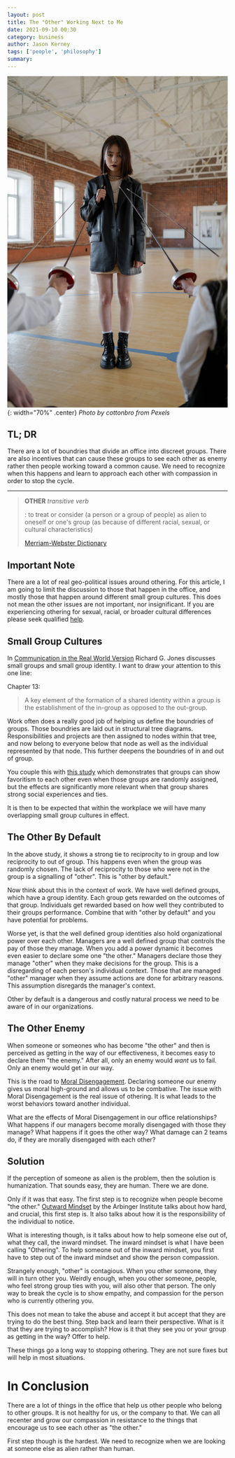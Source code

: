 ```yaml
---
layout: post
title: The "Other" Working Next to Me
date: 2021-09-10 00:30
category: business
author: Jason Kerney
tags: ['people', 'philosophy']
summary: 
---
```


![Girl with Rapiers pointed at her](/assets/img/posts/2021/09/pexels-cottonbro-7407853.jpg){: width="70%" .center}
_Photo by cottonbro from Pexels_


## TL; DR

There are a lot of boundries that divide an office into discreet groups. There are also incentives that can cause these groups to see each other as enemy rather then people working toward a common cause. We need to recognize when this happens and learn to approach each other with compassion in order to stop the cycle.

---

> **OTHER** _transitive verb_
>
> : to treat or consider (a person or a group of people) as alien to oneself or one's group (as because of different racial, sexual, or cultural characteristics)
>
> [Merriam-Webster Dictionary](https://www.merriam-webster.com/dictionary/other)

## Important Note

There are a lot of real geo-political issues around othering. For this article, I am going to limit the discussion to those that happen in the office, and mostly those that happen around different small group cultures. This does not mean the other issues are not important, nor insignificant. If you are experiencing othering for sexual, racial, or broader cultural differences please seek qualified [help](https://civilrights.justice.gov/).

## Small Group Cultures

In [Communication in the Real World Version](https://www.amazon.com/Communication-Real-World-Version-2-1/dp/1453335927/ref=pd_sbs_2/147-4649034-8855446?pd_rd_w=vZW4J&pf_rd_p=0f56f70f-21e6-4d11-bb4a-bcdb928a3c5a&pf_rd_r=28A4J8R17PXS0BT7PKAT&pd_rd_r=8dc3d381-2d0c-4a51-a164-290edce8b886&pd_rd_wg=0JdA6&pd_rd_i=1453335927&psc=1) Richard G. Jones discusses small groups and small group identity. I want to draw your attention to this one line:

Chapter 13:

> A key element of the formation of a shared identity within a group is the establishment of the in-group as opposed to the out-group.

Work often does a really good job of helping us define the boundries of groups. Those boundries are laid out in structural tree diagrams. Responsibilities and projects are then assigned to nodes within that tree, and now belong to everyone below that node as well as the individual represented by that node. This further deepens the boundries of in and out of group.

You couple this with [this study](https://nebula.wsimg.com/c319ec16cd6e4eb36847ac97bde6436a?AccessKeyId=6D9673982F271B3E540E&disposition=0&alloworigin=1) which demonstrates that groups can show favoritism to each other even when those groups are randomly assigned, but the effects are significantly more relevant when that group shares strong social experiences and ties.

It is then to be expected that within the workplace we will have many overlapping small group cultures in effect.

## The Other By Default

In the above study, it shows a strong tie to reciprocity to in group and low reciprocity to out of group. This happens even when the group was randomly chosen. The lack of reciprocity to those who were not in the group is a signalling of "other". This is "other by default."

Now think about this in the context of work. We have well defined groups, which have a group identity. Each group gets rewarded on the outcomes of that group. Individuals get rewarded based on how well they contributed to their groups performance. Combine that with "other by default" and you have potential for problems.

Worse yet, is that the well defined group identities also hold organizational power over each other. Managers are a well defined group that controls the pay of those they manage. When you add a power dynamic it becomes even easier to declare some one "the other." Managers declare those they manage "other" when they make decisions for the group. This is a disregarding of each person's individual context. Those that are managed "other" manager when they assume actions are done for arbitrary reasons. This assumption disregards the manager's context.

Other by default is a dangerous and costly natural process we need to be aware of in our organizations.

## The Other Enemy

When someone or someones who has become "the other" and then is perceived as getting in the way of our effectiveness, it becomes easy to declare them "the enemy." After all, only an enemy would _want_ us to fail. Only an enemy would get in our way.

This is the road to [Moral Disengagement](https://en.wikipedia.org/wiki/Moral_disengagement). Declaring someone our enemy gives us moral high-ground and allows us to be combative. The issue with Moral Disengagement is the real issue of othering. It is what leads to the worst behaviors toward another individual.

What are the effects of Moral Disengagement in our office relationships? What happens if our managers become morally disengaged with those they manage? What happens if it goes the other way? What damage can 2 teams do, if they are morally disengaged with each other?

## Solution

If the perception of someone as alien is the problem, then the solution is humanization. That sounds easy, they are human. There we are done.

Only if it was that easy. The first step is to recognize when people become "the other." [Outward Mindset](https://www.amazon.com/Outward-Mindset-Seeing-Beyond-Ourselves/dp/1626567158) by the Arbinger Institute talks about how hard, and crucial, this first step is. It also talks about how it is the responsibility of the individual to notice.

What is interesting though, is it talks about how to help someone else out of, what they call, the inward mindset. The inward mindset is what I have been calling "Othering". To help someone out of the inward mindset, you first have to step out of the inward mindset and show the person compassion.

Strangely enough, "other" is contagious. When you other someone, they will in turn other you. Weirdly enough, when you other someone, people, who feel strong group ties with you, will also other that person. The only way to break the cycle is to show empathy, and compassion for the person who is currently othering you.

This does not mean to take the abuse and accept it but accept that they are trying to do the best thing. Step back and learn their perspective. What is it that they are trying to accomplish? How is it that they see you or your group as getting in the way? Offer to help.

These things go a long way to stopping othering. They are not sure fixes but will help in most situations.

# In Conclusion

There are a lot of things in the office that help us other people who belong to other groups. It is not healthy for us, or the company to that. We can all recenter and grow our compassion in resistance to the things that encourage us to see each other as "the other."

First step though is the hardest. We need to recognize when we are looking at someone else as alien rather than human.
